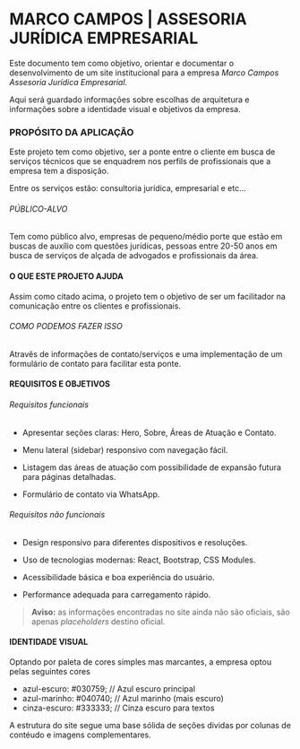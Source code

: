 # MARCO CAMPOS | ASSESORIA JURÍDICA EMPRESARIAL

Este documento tem como objetivo, orientar e documentar o desenvolvimento de um site institucional para a empresa *Marco Campos Assesoria Jurídica Empresarial*.

Aqui será guardado informações sobre escolhas de arquitetura e informações sobre a identidade visual e objetivos da empresa.

### PROPÓSITO DA APLICAÇÃO
Este projeto tem como objetivo, ser a ponte entre o cliente em busca de serviços técnicos que se enquadrem nos perfils de profissionais que a empresa tem a disposição.

Entre os serviços estão: consultoria jurídica, empresarial e etc...

###### PÚBLICO-ALVO
Tem como público alvo, empresas de pequeno/médio porte que estão em buscas de auxílio com questões jurídicas, pessoas entre 20-50 anos em busca de serviços de alçada de advogados e profissionais da área.

#### O QUE ESTE PROJETO AJUDA
Assim como citado acima, o projeto tem o objetivo de ser um facilitador na comunicação entre os clientes e profissionais.

###### COMO PODEMOS FAZER ISSO
Atravês de informações de contato/serviços e uma implementação de um formulário de contato para facilitar esta ponte.

#### REQUISITOS E OBJETIVOS

###### Requisitos funcionais
- Apresentar seções claras: Hero, Sobre, Áreas de Atuação e Contato.

- Menu lateral (sidebar) responsivo com navegação fácil.

- Listagem das áreas de atuação com possibilidade de expansão futura para páginas detalhadas.

- Formulário de contato via WhatsApp.

###### Requisitos não funcionais
- Design responsivo para diferentes dispositivos e resoluções.

- Uso de tecnologias modernas: React, Bootstrap, CSS Modules.

- Acessibilidade básica e boa experiência do usuário.

- Performance adequada para carregamento rápido.

>**Aviso:** as informações encontradas no site ainda não são oficiais, são apenas *placeholders* destino oficial.

#### IDENTIDADE VISUAL
Optando por paleta de cores simples mas marcantes, a empresa optou pelas seguintes cores 
- azul-escuro:  #030759;       // Azul escuro principal
- azul-marinho: #040740;      // Azul marinho (mais escuro)
- cinza-escuro: #333333;      // Cinza escuro para textos

A estrutura do site segue uma base sólida de seções dividas por colunas de contéudo e imagens complementares.

